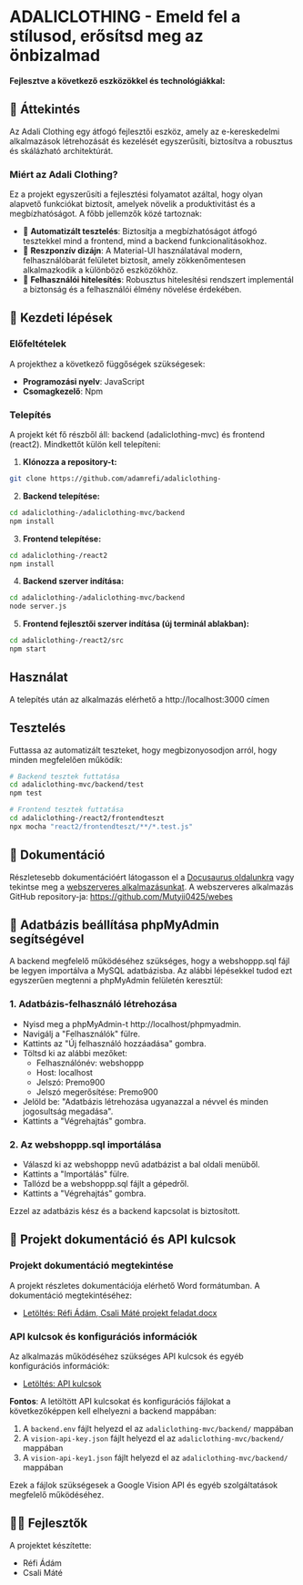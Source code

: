 # ADALICLOTHING - Emeld fel a stílusod, erősítsd meg az önbizalmad

**Fejlesztve a következő eszközökkel és technológiákkal:**

## 📝 Áttekintés

Az Adali Clothing egy átfogó fejlesztői eszköz, amely az e-kereskedelmi alkalmazások létrehozását és kezelését egyszerűsíti, biztosítva a robusztus és skálázható architektúrát.

### Miért az Adali Clothing?

Ez a projekt egyszerűsíti a fejlesztési folyamatot azáltal, hogy olyan alapvető funkciókat biztosít, amelyek növelik a produktivitást és a megbízhatóságot. A főbb jellemzők közé tartoznak:

- 🧪 **Automatizált tesztelés**: Biztosítja a megbízhatóságot átfogó tesztekkel mind a frontend, mind a backend funkcionalitásokhoz.
- 📱 **Reszponzív dizájn**: A Material-UI használatával modern, felhasználóbarát felületet biztosít, amely zökkenőmentesen alkalmazkodik a különböző eszközökhöz.
- 🔐 **Felhasználói hitelesítés**: Robusztus hitelesítési rendszert implementál a biztonság és a felhasználói élmény növelése érdekében.

## 🚀 Kezdeti lépések

### Előfeltételek

A projekthez a következő függőségek szükségesek:
- **Programozási nyelv**: JavaScript
- **Csomagkezelő**: Npm

### Telepítés

A projekt két fő részből áll: backend (adaliclothing-mvc) és frontend (react2). Mindkettőt külön kell telepíteni:

1. **Klónozza a repository-t:**
```bash
git clone https://github.com/adamrefi/adaliclothing-
```

2. **Backend telepítése:**
```bash
cd adaliclothing-/adaliclothing-mvc/backend
npm install
```

3. **Frontend telepítése:**
```bash
cd adaliclothing-/react2
npm install
```

4. **Backend szerver indítása:**
```bash
cd adaliclothing-/adaliclothing-mvc/backend
node server.js
```

5. **Frontend fejlesztői szerver indítása (új terminál ablakban):**
```bash
cd adaliclothing-/react2/src
npm start
```

## Használat

A telepítés után az alkalmazás elérhető a http://localhost:3000 címen

## Tesztelés

Futtassa az automatizált teszteket, hogy megbizonyosodjon arról, hogy minden megfelelően működik:

```bash
# Backend tesztek futtatása
cd adaliclothing-mvc/backend/test
npm test

# Frontend tesztek futtatása
cd adaliclothing-/react2/frontendteszt
npx mocha "react2/frontendteszt/**/*.test.js"
```

## 📖 Dokumentáció

Részletesebb dokumentációért látogasson el a [Docusaurus oldalunkra](https://adalidocument.vercel.app) vagy tekintse meg a [webszerveres alkalmazásunkat](https://adaliclothing.vercel.app). A webszerveres alkalmazás GitHub repository-ja: https://github.com/Mutyii0425/webes

## 📂 Adatbázis beállítása phpMyAdmin segítségével

A backend megfelelő működéséhez szükséges, hogy a webshoppp.sql fájl be legyen importálva a MySQL adatbázisba. Az alábbi lépésekkel tudod ezt egyszerűen megtenni a phpMyAdmin felületén keresztül:

### 1. Adatbázis-felhasználó létrehozása
- Nyisd meg a phpMyAdmin-t http://localhost/phpmyadmin.
- Navigálj a "Felhasználók" fülre.
- Kattints az "Új felhasználó hozzáadása" gombra.
- Töltsd ki az alábbi mezőket:
  - Felhasználónév: webshoppp
  - Host: localhost
  - Jelszó: Premo900
  - Jelszó megerősítése: Premo900
- Jelöld be: "Adatbázis létrehozása ugyanazzal a névvel és minden jogosultság megadása".
- Kattints a "Végrehajtás" gombra.

### 2. Az webshoppp.sql importálása
- Válaszd ki az webshoppp nevű adatbázist a bal oldali menüből.
- Kattints a "Importálás" fülre.
- Tallózd be a webshoppp.sql fájlt a gépedről.
- Kattints a "Végrehajtás" gombra.

Ezzel az adatbázis kész és a backend kapcsolat is biztosított.

## 📄 Projekt dokumentáció és API kulcsok

### Projekt dokumentáció megtekintése

A projekt részletes dokumentációja elérhető Word formátumban. A dokumentáció megtekintéséhez:

- [Letöltés: Réfi Ádám, Csali Máté projekt feladat.docx](./Réfi%20Ádám,Csali%20Máté%20projekt%20feladat.docx)

### API kulcsok és konfigurációs információk

Az alkalmazás működéséhez szükséges API kulcsok és egyéb konfigurációs információk:

- [Letöltés: API kulcsok](./apikhoz.txt)

**Fontos**: A letöltött API kulcsokat és konfigurációs fájlokat a következőképpen kell elhelyezni a backend mappában:

1. A `backend.env` fájlt helyezd el az `adaliclothing-mvc/backend/` mappában
2. A `vision-api-key.json` fájlt helyezd el az `adaliclothing-mvc/backend/` mappában
3. A `vision-api-key1.json` fájlt helyezd el az `adaliclothing-mvc/backend/` mappában

Ezek a fájlok szükségesek a Google Vision API és egyéb szolgáltatások megfelelő működéséhez.

## 👨‍💻 Fejlesztők

A projektet készítette:
- Réfi Ádám
- Csali Máté
